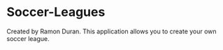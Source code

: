 # Soccer-Leagues

Created by Ramon Duran.
This application allows you to create your own soccer league.

